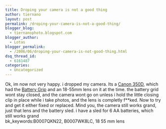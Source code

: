 ```yaml
---
title: Droping your camera is not a good thing
author: tiernano
layout: post
permalink: /droping-your-camera-is-not-a-good-thing/
blogger_blog:
  - tiernanophoto.blogspot.com
blogger_author:
  - Lotas
blogger_permalink:
  - /2006/06/droping-your-camera-is-not-good-thing.html
dsq_thread_id:
  - 6161487
categories:
  - Uncategorized
---
```

Ok, im now not very happy. i dropped my camera. Its a [Canon 350D][1], which had the [Battery Grip][2] and an 18-55mm lens on it at the time. the battery grid wont stay closed, and the camera wont go on unless i hold the little closing clip in place while i take photos, and the lens is completly f**ked. Now to try and get it either fixed or replaced. Mind you, the camera still works grand, just that lens and the battery sled. i have a sled for 6 AA batteries, which still works grand  
bk_keywords:B0007QKN22, B0007WK8LC, 18 55 mm lens

 [1]: http://www.amazon.com/exec/obidos/ASIN/B0007QKN22/ref=nosim/lotassmartmann00/
 [2]: http://www.amazon.com/exec/obidos/ASIN/B0007WK8LC/ref=nosim/lotassmartmann00/